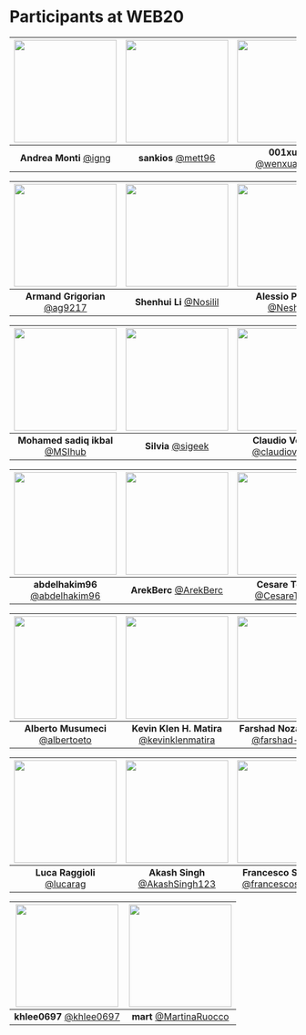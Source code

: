 Participants at WEB20
=====================

|[<img src="https://github.com/igng.png" width="180">](https://github.com/igng)| [<img src="https://github.com/mett96.png" width="180">](https://github.com/mett96)| [<img src="https://github.com/wenxuanmou.png" width="180">](https://github.com/wenxuanmou)|
|:---:|:---:|:---:|
| **Andrea Monti** [@igng](https://github.com/igng)| **sankios** [@mett96](https://github.com/mett96)| **001xuan** [@wenxuanmou](https://github.com/wenxuanmou)|

|[<img src="https://github.com/ag9217.png" width="180">](https://github.com/ag9217)| [<img src="https://github.com/Nosilil.png" width="180">](https://github.com/Nosilil)| [<img src="https://github.com/Nesheit.png" width="180">](https://github.com/Nesheit)|
|:---:|:---:|:---:|
| **Armand Grigorian** [@ag9217](https://github.com/ag9217)| **Shenhui Li** [@Nosilil](https://github.com/Nosilil)| **Alessio Pagani** [@Nesheit](https://github.com/Nesheit)|

|[<img src="https://github.com/MSIhub.png" width="180">](https://github.com/MSIhub)| [<img src="https://github.com/sigeek.png" width="180">](https://github.com/sigeek)| [<img src="https://github.com/claudioverardo.png" width="180">](https://github.com/claudioverardo)|
|:---:|:---:|:---:|
| **Mohamed sadiq ikbal** [@MSIhub](https://github.com/MSIhub)| **Silvia** [@sigeek](https://github.com/sigeek)| **Claudio Verardo** [@claudioverardo](https://github.com/claudioverardo)|

|[<img src="https://github.com/abdelhakim96.png" width="180">](https://github.com/abdelhakim96)| [<img src="https://github.com/ArekBerc.png" width="180">](https://github.com/ArekBerc)| [<img src="https://github.com/CesareTonola.png" width="180">](https://github.com/CesareTonola)|
|:---:|:---:|:---:|
| **abdelhakim96** [@abdelhakim96](https://github.com/abdelhakim96)| **ArekBerc** [@ArekBerc](https://github.com/ArekBerc)| **Cesare Tonola** [@CesareTonola](https://github.com/CesareTonola)|

|[<img src="https://github.com/albertoeto.png" width="180">](https://github.com/albertoeto)| [<img src="https://github.com/kevinklenmatira.png" width="180">](https://github.com/kevinklenmatira)| [<img src="https://github.com/farshad-heravi.png" width="180">](https://github.com/farshad-heravi)|
|:---:|:---:|:---:|
| **Alberto Musumeci** [@albertoeto](https://github.com/albertoeto)| **Kevin Klen H. Matira** [@kevinklenmatira](https://github.com/kevinklenmatira)| **Farshad Nozad Heravi** [@farshad-heravi](https://github.com/farshad-heravi)|

|[<img src="https://github.com/lucarag.png" width="180">](https://github.com/lucarag)| [<img src="https://github.com/AkashSingh123.png" width="180">](https://github.com/AkashSingh123)| [<img src="https://github.com/francescosemeraro.png" width="180">](https://github.com/francescosemeraro)|
|:---:|:---:|:---:|
| **Luca Raggioli** [@lucarag](https://github.com/lucarag)| **Akash Singh** [@AkashSingh123](https://github.com/AkashSingh123)| **Francesco Semeraro** [@francescosemeraro](https://github.com/francescosemeraro)|

|[<img src="https://github.com/khlee0697.png" width="180">](https://github.com/khlee0697)| [<img src="https://github.com/MartinaRuocco.png" width="180">](https://github.com/MartinaRuocco)|
|:---:|:---:|
| **khlee0697** [@khlee0697](https://github.com/khlee0697)| **mart** [@MartinaRuocco](https://github.com/MartinaRuocco)|
